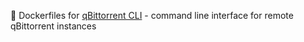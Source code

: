 :whale: Dockerfiles for [qBittorrent CLI](https://github.com/fedarovich/qbittorrent-cli) - command line interface for remote qBittorrent instances
